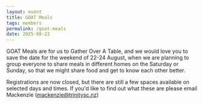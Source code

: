 ```yaml
---
layout: event
title: GOAT Meals
tags: members
permalink: /goat-meals
date: 2025-08-22
---
```


GOAT Meals are for us to Gather Over A Table, and we would love you to save the date for the weekend of 22-24 August, when we are planning to group everyone to share meals in different homes on the Saturday or Sunday, so that we might share food and get to know each other better. 

<!--excerpt end-->

Registrations are now closed, but there are still a few spaces available on selected days and times. If you'd like to find out what these are please email Mackenzie (mackenzie@trinitysc.nz)
